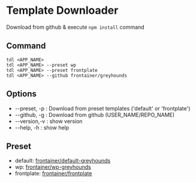 # Template Downloader

Download from github & execute `npm install` command

## Command

```
tdl <APP_NAME>
tdl <APP_NAME> --preset wp
tdl <APP_NAME> --preset frontplate
tdl <APP_NAME> --github frontainer/greyhounds
```

## Options

- --preset, -p : Download from preset templates ('default' or 'frontplate')
- --github, -g : Download from github (USER_NAME/REPO_NAME)
- --version,-v : show version
- --help,   -h : show help

## Preset

- default: [frontainer/default-greyhounds](https://github.com/frontainer/default-greyhounds)
- wp: [frontainer/wp-greyhounds](https://github.com/frontainer/wp-greyhounds)
- frontplate: [frontainer/frontplate](https://github.com/frontainer/frontplate)